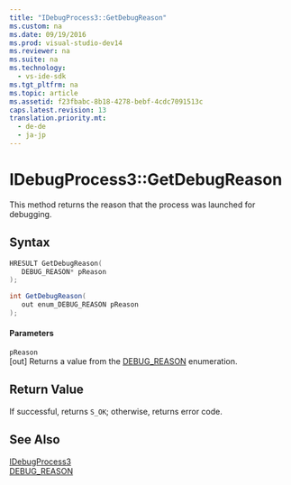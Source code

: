 ```yaml
---
title: "IDebugProcess3::GetDebugReason"
ms.custom: na
ms.date: 09/19/2016
ms.prod: visual-studio-dev14
ms.reviewer: na
ms.suite: na
ms.technology: 
  - vs-ide-sdk
ms.tgt_pltfrm: na
ms.topic: article
ms.assetid: f23fbabc-8b18-4278-bebf-4cdc7091513c
caps.latest.revision: 13
translation.priority.mt: 
  - de-de
  - ja-jp
---
```

# IDebugProcess3::GetDebugReason
This method returns the reason that the process was launched for debugging.  
  
## Syntax  
  
```cpp  
HRESULT GetDebugReason(  
   DEBUG_REASON* pReason  
);  
```  
  
```c#  
int GetDebugReason(  
   out enum_DEBUG_REASON pReason  
);  
```  
  
#### Parameters  
 `pReason`  
 [out] Returns a value from the [DEBUG_REASON](../vs140/DEBUG_REASON.md) enumeration.  
  
## Return Value  
 If successful, returns `S_OK`; otherwise, returns error code.  
  
## See Also  
 [IDebugProcess3](../vs140/IDebugProcess3.md)   
 [DEBUG_REASON](../vs140/DEBUG_REASON.md)